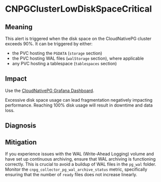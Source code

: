 # CNPGClusterLowDiskSpaceCritical

## Meaning

This alert is triggered when the disk space on the CloudNativePG cluster exceeds 90%. It can be triggered by either:

- the PVC hosting the `PGDATA` (`storage` section)
- the PVC hosting WAL files (`walStorage` section), where applicable
- any PVC hosting a tablespace (`tablespaces` section)

## Impact

Use the [CloudNativePG Grafana Dashboard](https://grafana.com/grafana/dashboards/20417-cloudnativepg/).

Excessive disk space usage can lead fragmentation negatively impacting performance. Reaching 100% disk usage will result
in downtime and data loss.

## Diagnosis

## Mitigation

If you experience issues with the WAL (Write-Ahead Logging) volume and have
set up continuous archiving, ensure that WAL archiving is functioning
correctly. This is crucial to avoid a buildup of WAL files in the `pg_wal`
folder. Monitor the `cnpg_collector_pg_wal_archive_status` metric, specifically
ensuring that the number of `ready` files does not increase linearly.
